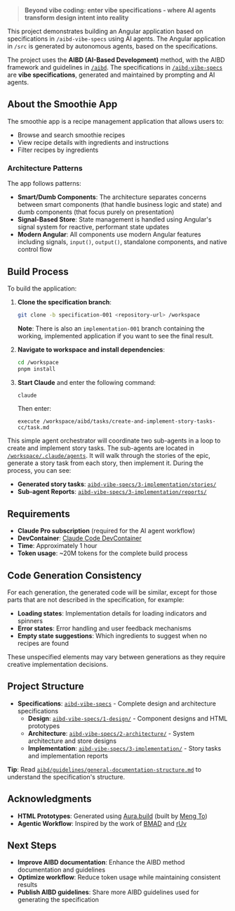 > **Beyond vibe coding: enter vibe specifications - where AI agents transform design intent into reality**

This project demonstrates building an Angular application based on specifications in `/aibd-vibe-specs` using AI agents. The Angular application in `/src` is generated by autonomous agents, based on the specifications.

The project uses the **AIBD (AI-Based Development)** method, with the AIBD framework and guidelines in [`/aibd`](aibd). The specifications in [`/aibd-vibe-specs`](aibd-vibe-specs) are **vibe specifications**, generated and maintained by prompting and AI agents.

## About the Smoothie App

The smoothie app is a recipe management application that allows users to:

- Browse and search smoothie recipes
- View recipe details with ingredients and instructions
- Filter recipes by ingredients

### Architecture Patterns

The app follows patterns:

- **Smart/Dumb Components**: The architecture separates concerns between smart components (that handle business logic and state) and dumb components (that focus purely on presentation)
- **Signal-Based Store**: State management is handled using Angular's signal system for reactive, performant state updates
- **Modern Angular**: All components use modern Angular features including signals, `input()`, `output()`, standalone components, and native control flow

## Build Process

To build the application:

1. **Clone the specification branch**:

   ```bash
   git clone -b specification-001 <repository-url> /workspace
   ```

   **Note**: There is also an `implementation-001` branch containing the working, implemented application if you want to see the final result.

2. **Navigate to workspace and install dependencies**:

   ```bash
   cd /workspace
   pnpm install
   ```

3. **Start Claude** and enter the following command:

   ```bash
   claude
   ```

   Then enter:

   ```
   execute /workspace/aibd/tasks/create-and-implement-story-tasks-cc/task.md
   ```

This simple agent orchestrator will coordinate two sub-agents in a loop to create and implement story tasks. The sub-agents are located in [`/workspace/.claude/agents`](.claude/agents). It will walk through the stories of the epic, generate a story task from each story, then implement it. During the process, you can see:

- **Generated story tasks**: [`aibd-vibe-specs/3-implementation/stories/`](aibd-vibe-specs/3-implementation/stories/)
- **Sub-agent Reports**: [`aibd-vibe-specs/3-implementation/reports/`](aibd-vibe-specs/3-implementation/reports/)

## Requirements

- **Claude Pro subscription** (required for the AI agent workflow)
- **DevContainer**: [Claude Code DevContainer](https://docs.anthropic.com/en/docs/claude-code/devcontainer)
- **Time**: Approximately 1 hour
- **Token usage**: ~20M tokens for the complete build process

## Code Generation Consistency

For each generation, the generated code will be similar, except for those parts that are not described in the specification, for example:

- **Loading states**: Implementation details for loading indicators and spinners
- **Error states**: Error handling and user feedback mechanisms
- **Empty state suggestions**: Which ingredients to suggest when no recipes are found

These unspecified elements may vary between generations as they require creative implementation decisions.

## Project Structure

- **Specifications**: [`aibd-vibe-specs`](aibd-vibe-specs) - Complete design and architecture specifications
  - **Design**: [`aibd-vibe-specs/1-design/`](aibd-vibe-specs/1-design/) - Component designs and HTML prototypes
  - **Architecture**: [`aibd-vibe-specs/2-architecture/`](aibd-vibe-specs/2-architecture/) - System architecture and store designs
  - **Implementation**: [`aibd-vibe-specs/3-implementation/`](aibd-vibe-specs/3-implementation/) - Story tasks and implementation reports

**Tip**: Read [`aibd/guidelines/general-documentation-structure.md`](aibd/guidelines/general-documentation-structure.md) to understand the specification's structure.

## Acknowledgments

- **HTML Prototypes**: Generated using [Aura.build](https://aura.build) (built by [Meng To](https://www.linkedin.com/in/mengto/))
- **Agentic Workflow**: Inspired by the work of [BMAD](https://github.com/bmadcode) and [rUv](https://github.com/ruvnet)

## Next Steps

- **Improve AIBD documentation**: Enhance the AIBD method documentation and guidelines
- **Optimize workflow**: Reduce token usage while maintaining consistent results
- **Publish AIBD guidelines**: Share more AIBD guidelines used for generating the specification
